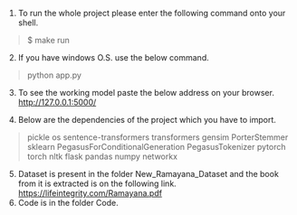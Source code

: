 1. To run the whole project please enter the following command onto your shell.
  > $ make run
  
2. If you have windows O.S. use the below command.
  > python app.py
  
3. To see the working model paste the below address on your browser.
     http://127.0.0.1:5000/

4. Below are the dependencies of the project which you have to import.
>    pickle 
>    os 
>    sentence-transformers 
>    transformers
>    gensim
>    PorterStemmer
>    sklearn
>    PegasusForConditionalGeneration
>    PegasusTokenizer
>    pytorch
>    torch
>    nltk
>    flask
>    pandas
>    numpy
>    networkx
>    
5. Dataset is present in the folder New_Ramayana_Dataset and the book from it is extracted is on the following link.
    https://lifeintegrity.com/Ramayana.pdf
6. Code is in the folder Code.
